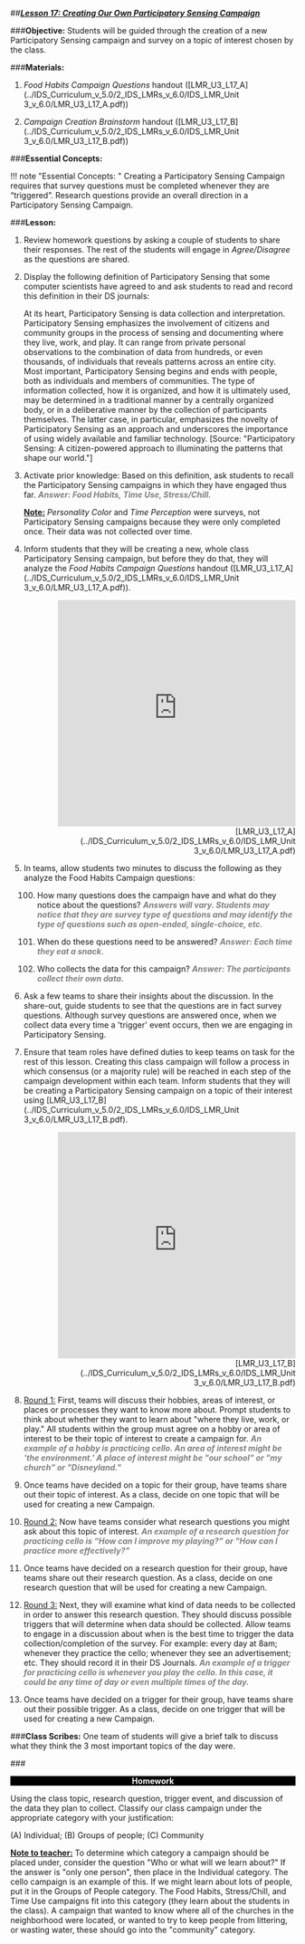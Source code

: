 ##***<u>Lesson 17: Creating Our Own Participatory Sensing Campaign</u>***

###**Objective:** 
Students will be guided through the creation of a new Participatory Sensing campaign and
survey on a topic of interest chosen by the class.

###**Materials:**
1. *Food Habits Campaign Questions* handout ([LMR_U3_L17_A](../IDS_Curriculum_v_5.0/2_IDS_LMRs_v_6.0/IDS_LMR_Unit 3_v_6.0/LMR_U3_L17_A.pdf))

2. *Campaign Creation Brainstorm* handout ([LMR_U3_L17_B](../IDS_Curriculum_v_5.0/2_IDS_LMRs_v_6.0/IDS_LMR_Unit 3_v_6.0/LMR_U3_L17_B.pdf))

###**Essential Concepts:**

!!! note "Essential Concepts: "
    Creating a Participatory Sensing Campaign requires that survey questions must be
    completed whenever they are “triggered”. Research questions provide an overall direction in a Participatory
    Sensing Campaign.

###**Lesson:**
1. Review homework questions by asking a couple of students to share their responses. The rest of the 
students will engage in *Agree/Disagree* as the questions are shared.

2. Display the following definition of Participatory Sensing that some computer scientists have
agreed to and ask students to read and record this definition in their DS journals:

    At its heart, Participatory Sensing is data collection and interpretation.
    Participatory Sensing emphasizes the involvement of citizens and community
    groups in the process of sensing and documenting where they live, work, and
    play. It can range from private personal observations to the combination of data
    from hundreds, or even thousands, of individuals that reveals patterns across an
    entire city. Most important, Participatory Sensing begins and ends with people,
    both as individuals and members of communities. The type of information
    collected, how it is organized, and how it is ultimately used, may be determined
    in a traditional manner by a centrally organized body, or in a deliberative manner
    by the collection of participants themselves. The latter case, in particular,
    emphasizes the novelty of Participatory Sensing as an approach and
    underscores the importance of using widely available and familiar technology.
    [Source: "Participatory Sensing: A citizen-powered approach to illuminating the
    patterns that shape our world."]

3. Activate prior knowledge: Based on this definition, ask students to recall the Participatory Sensing
campaigns in which they have engaged thus far. <span style="color:grey">***Answer: Food Habits, Time Use, Stress/Chill.***</span>

    **<u>Note:</u>** *Personality Color* and *Time Perception* were surveys, not Participatory Sensing campaigns
    because they were only completed once. Their data was not collected over time.

4. Inform students that they will be creating a new, whole class Participatory Sensing campaign, but
before they do that, they will analyze the *Food Habits Campaign Questions* handout ([LMR_U3_L17_A](../IDS_Curriculum_v_5.0/2_IDS_LMRs_v_6.0/IDS_LMR_Unit 3_v_6.0/LMR_U3_L17_A.pdf)).
    <div align="right"><iframe src="https://docs.google.com/viewerng/viewer?url=https://curriculum.thinkdataed.org/IDS_Curriculum_v_5.0/2_IDS_LMRs_v_6.0/IDS_LMR_Unit 3_v_6.0/LMR_U3_L17_A.pdf&embedded=true" style=" width:420px;height:400px;" frameborder="0"></iframe><br>[LMR_U3_L17_A](../IDS_Curriculum_v_5.0/2_IDS_LMRs_v_6.0/IDS_LMR_Unit 3_v_6.0/LMR_U3_L17_A.pdf)</div>

5. In teams, allow students two minutes to discuss the following as they analyze the Food Habits
Campaign questions:

    100. How many questions does the campaign have and what do they notice about the
    questions? <span style="color:grey">***Answers will vary. Students may notice that they are survey type of
    questions and may identify the type of questions such as open-ended, single-choice,
    etc.***</span>

    100. When do these questions need to be answered? <span style="color:grey">***Answer: Each time they eat a snack.***</span>

    100. Who collects the data for this campaign? <span style="color:grey">***Answer: The participants collect their own data.***</span>

6. Ask a few teams to share their insights about the discussion. In the share-out, guide students to
see that the questions are in fact survey questions. Although survey questions are answered
once, when we collect data every time a 'trigger' event occurs, then we are engaging in
Participatory Sensing.

7. Ensure that team roles have defined duties to keep teams on task for the rest of this lesson.
Creating this class campaign will follow a process in which consensus (or a majority rule) will be
reached in each step of the campaign development within each team. Inform students that they
will be creating a Participatory Sensing campaign on a topic of their interest using [LMR_U3_L17_B](../IDS_Curriculum_v_5.0/2_IDS_LMRs_v_6.0/IDS_LMR_Unit 3_v_6.0/LMR_U3_L17_B.pdf).
    <div align="right"><iframe src="https://docs.google.com/viewerng/viewer?url=https://curriculum.thinkdataed.org/IDS_Curriculum_v_5.0/2_IDS_LMRs_v_6.0/IDS_LMR_Unit 3_v_6.0/LMR_U3_L17_B.pdf&embedded=true" style=" width:420px;height:400px;" frameborder="0"></iframe><br>[LMR_U3_L17_B](../IDS_Curriculum_v_5.0/2_IDS_LMRs_v_6.0/IDS_LMR_Unit 3_v_6.0/LMR_U3_L17_B.pdf)</div>

8. <u>Round 1:</u> First, teams will discuss their hobbies, areas of interest, or places or processes they
want to know more about. Prompt students to think about whether they want to learn about
"where they live, work, or play." All students within the group must agree on a hobby or area of
interest to be their topic of interest to create a campaign for. <span style="color:grey">***An example of a hobby is
practicing cello. An area of interest might be 'the environment.' A place of interest might
be "our school" or "my church" or "Disneyland."***</span>

9. Once teams have decided on a topic for their group, have teams share out their topic of interest.
As a class, decide on one topic that will be used for creating a new Campaign.

10. <u>Round 2:</u> Now have teams consider what research questions you might ask about this topic of
interest. <span style="color:grey">***An example of a research question for practicing cello is “How can I improve my
playing?” or "How can I practice more effectively?"***</span>

11. Once teams have decided on a research question for their group, have teams share out their
research question. As a class, decide on one research question that will be used for creating a
new Campaign.

12. <u>Round 3:</u> Next, they will examine what kind of data needs to be collected in order to answer this
research question. They should discuss possible triggers that will determine when data should be
collected. Allow teams to engage in a discussion about when is the best time to trigger the data
collection/completion of the survey. For example: every day at 8am; whenever they practice the
cello; whenever they see an advertisement; etc. They should record it in their DS Journals. <span style="color:grey">***An
example of a trigger for practicing cello is whenever you play the cello. In this case, it
could be any time of day or even multiple times of the day.***</span>

13. Once teams have decided on a trigger for their group, have teams share out their possible trigger.
As a class, decide on one trigger that will be used for creating a new Campaign.

###**Class Scribes:**
One team of students will give a brief talk to discuss what they think the 3 most important topics of the
day were.

###<p style="background: black; color: white; text-align: center;">**Homework**</p>
Using the class topic, research question, trigger event, and discussion of the data they plan to collect.
Classify our class campaign under the appropriate category with your justification:

 (A) Individual; (B) Groups of people; (C) Community

**<u>Note to teacher:</u>** To determine which category a campaign should be placed under, consider the
question "Who or what will we learn about?" If the answer is "only one person", then place in the
Individual category. The cello campaign is an example of this. If we might learn about lots of people, put it
in the Groups of People category. The Food Habits, Stress/Chill, and Time Use campaigns fit into this
category (they learn about the students in the class). A campaign that wanted to know where all of the
churches in the neighborhood were located, or wanted to try to keep people from littering, or wasting
water, these should go into the "community" category.